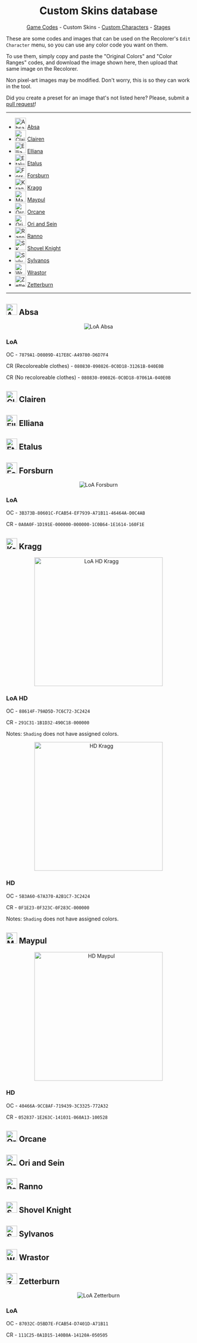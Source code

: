 <h1 align="center">Custom Skins database</h1>

<p align="center"><a href="https://github.com/Readek/RoA-Skin-Recolorer/blob/main/Docs/Game Codes.md">Game Codes</a> - Custom Skins - <a href="https://github.com/Readek/RoA-Skin-Recolorer/blob/main/Docs/Custom Characters.md">Custom Characters</a> - <a href="https://github.com/Readek/RoA-Skin-Recolorer/blob/main/Docs/Stages.md">Stages</a></p>

These are some codes and images that can be used on the Recolorer's `Edit Character` menu, so you can use any color code you want on them.

To use them, simply copy and paste the "Original Colors" and "Color Ranges" codes, and download the image shown here, then upload that same image on the Recolorer.

Non pixel-art images may be modified. Don't worry, this is so they can work in the tool.

Did you create a preset for an image that's not listed here? Please, submit a [pull request](https://github.com/Readek/RoA-Skin-Recolorer/pulls)!

---

- <img width="30" src="https://github.com/Readek/RoA-Skin-Recolorer/blob/main/Characters/Absa/1.png" alt="Absa icon"> [Absa](#-absa)
- <img width="30" src="https://github.com/Readek/RoA-Skin-Recolorer/blob/main/Characters/Clairen/1.png" alt="Clairen icon"> [Clairen](#-clairen)
- <img width="30" src="https://github.com/Readek/RoA-Skin-Recolorer/blob/main/Characters/Elliana/1.png" alt="Elliana icon"> [Elliana](#-elliana)
- <img width="30" src="https://github.com/Readek/RoA-Skin-Recolorer/blob/main/Characters/Etalus/1.png" alt="Etalus icon"> [Etalus](#-etalus)
- <img width="30" src="https://github.com/Readek/RoA-Skin-Recolorer/blob/main/Characters/Forsburn/1.png" alt="Forsburn icon"> [Forsburn](#-forsburn)
- <img width="30" src="https://github.com/Readek/RoA-Skin-Recolorer/blob/main/Characters/Kragg/1.png" alt="Kragg icon"> [Kragg](#-kragg)
- <img width="30" src="https://github.com/Readek/RoA-Skin-Recolorer/blob/main/Characters/Maypul/1.png" alt="Maypul icon"> [Maypul](#-maypul)
- <img width="30" src="https://github.com/Readek/RoA-Skin-Recolorer/blob/main/Characters/Orcane/1.png" alt="Orcane icon"> [Orcane](#-orcane)
- <img width="30" src="https://github.com/Readek/RoA-Skin-Recolorer/blob/main/Characters/Ori%20and%20Sein/1.png" alt="Ori icon"> [Ori and Sein](#-ori-and-sein)
- <img width="30" src="https://github.com/Readek/RoA-Skin-Recolorer/blob/main/Characters/Ranno/1.png" alt="Ranno icon"> [Ranno](#-ranno)
- <img width="30" src="https://github.com/Readek/RoA-Skin-Recolorer/blob/main/Characters/Shovel%20Knight/1.png" alt="SK icon"> [Shovel Knight](#-shovel-knight)
- <img width="30" src="https://github.com/Readek/RoA-Skin-Recolorer/blob/main/Characters/Sylvanos/1.png" alt="Sylvanos icon"> [Sylvanos](#-sylvanos)
- <img width="30" src="https://github.com/Readek/RoA-Skin-Recolorer/blob/main/Characters/Wrastor/1.png" alt="Wrastor icon"> [Wrastor](#-wrastor)
- <img width="30" src="https://github.com/Readek/RoA-Skin-Recolorer/blob/main/Characters/Zetterburn/1.png" alt="Zetterburn icon"> [Zetterburn](#-zetterburn)

---

## <img width="30" src="https://github.com/Readek/RoA-Skin-Recolorer/blob/main/Characters/Absa/1.png" alt="Absa icon"> Absa

<p align="center">

  <img src="https://github.com/Readek/RoA-Skin-Recolorer/blob/main/Docs/Resources/Characters/Absa/LoA.png" alt="LoA Absa">

</p>

<h3>LoA</h3>

OC - `7879A1-D0809D-417E8C-A49780-D6D7F4`

CR (Recoloreable clothes) - `080830-090826-0C0D18-31261B-040E0B`

CR (No recoloreable clothes) - `080830-090826-0C0D18-07061A-040E0B`

## <img width="30" src="https://github.com/Readek/RoA-Skin-Recolorer/blob/main/Characters/Clairen/1.png" alt="Clairen icon"> Clairen

## <img width="30" src="https://github.com/Readek/RoA-Skin-Recolorer/blob/main/Characters/Elliana/1.png" alt="Elliana icon"> Elliana

## <img width="30" src="https://github.com/Readek/RoA-Skin-Recolorer/blob/main/Characters/Etalus/1.png" alt="Etalus icon"> Etalus

## <img width="30" src="https://github.com/Readek/RoA-Skin-Recolorer/blob/main/Characters/Forsburn/1.png" alt="Forsburn icon"> Forsburn

<p align="center">

  <img src="https://github.com/Readek/RoA-Skin-Recolorer/blob/main/Docs/Resources/Characters/Forsburn/LoA.png" alt="LoA Forsburn">

</p>

<h3>LoA</h3>

OC - `3B373B-80601C-FCAB54-EF7939-A71B11-46464A-D0C4AB`

CR - `0A0A0F-1D191E-000000-000000-1C0B64-1E1614-160F1E`


## <img width="30" src="https://github.com/Readek/RoA-Skin-Recolorer/blob/main/Characters/Kragg/1.png" alt="Kragg icon"> Kragg

<p align="center">

  <img width="350" src="https://github.com/Readek/RoA-Skin-Recolorer/blob/main/Docs/Resources/Characters/Kragg/LoA HD.png" alt="LoA HD Kragg">

</p>

<h3>LoA HD</h3>

OC - `88614F-79AD5D-7C6C72-3C2424`

CR - `291C31-1B1D32-490C18-000000`

Notes: `Shading` does not have assigned colors.

<p align="center">

  <img width="350" src="https://github.com/Readek/RoA-Skin-Recolorer/blob/main/Docs/Resources/Characters/Kragg/HD.png" alt="HD Kragg">

</p>

<h3>HD</h3>

OC - `5B3A60-67A370-A2B1C7-3C2424`

CR - `0F1E23-0F323C-0F283C-000000`

Notes: `Shading` does not have assigned colors.

## <img width="30" src="https://github.com/Readek/RoA-Skin-Recolorer/blob/main/Characters/Maypul/1.png" alt="Maypul icon"> Maypul

<p align="center">

  <img width="350" src="https://github.com/Readek/RoA-Skin-Recolorer/blob/main/Docs/Resources/Characters/Maypul/HD.png" alt="HD Maypul">

</p>

<h3>HD</h3>

OC - `40466A-9CC8AF-719439-3C3325-772A32`

CR - `052837-1E263C-141031-060A13-100528`

## <img width="30" src="https://github.com/Readek/RoA-Skin-Recolorer/blob/main/Characters/Orcane/1.png" alt="Orcane icon"> Orcane

## <img width="30" src="https://github.com/Readek/RoA-Skin-Recolorer/blob/main/Characters/Ori%20and%20Sein/1.png" alt="Ori icon"> Ori and Sein

## <img width="30" src="https://github.com/Readek/RoA-Skin-Recolorer/blob/main/Characters/Ranno/1.png" alt="Ranno icon"> Ranno

## <img width="30" src="https://github.com/Readek/RoA-Skin-Recolorer/blob/main/Characters/Shovel%20Knight/1.png" alt="SK icon"> Shovel Knight

## <img width="30" src="https://github.com/Readek/RoA-Skin-Recolorer/blob/main/Characters/Sylvanos/1.png" alt="Sylvanos icon"> Sylvanos

## <img width="30" src="https://github.com/Readek/RoA-Skin-Recolorer/blob/main/Characters/Wrastor/1.png" alt="Wrastor icon"> Wrastor

## <img width="30" src="https://github.com/Readek/RoA-Skin-Recolorer/blob/main/Characters/Zetterburn/1.png" alt="Zetterburn icon"> Zetterburn

<p align="center">

  <img src="https://github.com/Readek/RoA-Skin-Recolorer/blob/main/Docs/Resources/Characters/Zetterburn/LoA.png" alt="LoA Zetterburn">

</p>

<h3>LoA</h3>

OC - `87032C-D5BD7E-FCAB54-D7401D-A71B11`

CR - `111C25-0A1D15-140B0A-14120A-050505`
